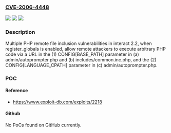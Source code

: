 ### [CVE-2006-4448](https://cve.mitre.org/cgi-bin/cvename.cgi?name=CVE-2006-4448)
![](https://img.shields.io/static/v1?label=Product&message=n%2Fa&color=blue)
![](https://img.shields.io/static/v1?label=Version&message=n%2Fa&color=blue)
![](https://img.shields.io/static/v1?label=Vulnerability&message=n%2Fa&color=brighgreen)

### Description

Multiple PHP remote file inclusion vulnerabilities in interact 2.2, when register_globals is enabled, allow remote attackers to execute arbitrary PHP code via a URL in the (1) CONFIG[BASE_PATH] parameter in (a) admin/autoprompter.php and (b) includes/common.inc.php, and the (2) CONFIG[LANGUAGE_CPATH] parameter in (c) admin/autoprompter.php.

### POC

#### Reference
- https://www.exploit-db.com/exploits/2218

#### Github
No PoCs found on GitHub currently.

